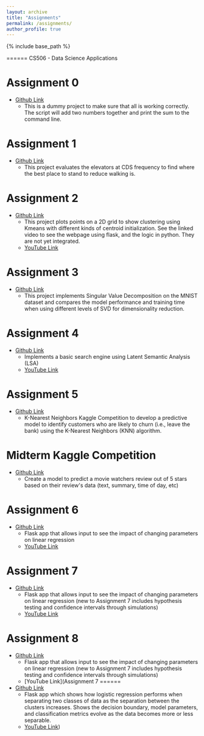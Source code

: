 ```yaml
---
layout: archive
title: "Assignments"
permalink: /assignments/
author_profile: true
---
```


{% include base_path %}


======
CS506 - Data Science Applications


Assignment 0 
======
* [Github Link](https://github.com/timoMcC/mccorryt-assignment-0)
  * This is a dummy project to make sure that all is working correctly. The script will add two numbers together and print the sum to the command line. 

Assignment 1 
======
* [Github Link](https://github.com/timoMcC/mccorryt-assignment-1)
  * This project evaluates the elevators at CDS frequency to find where the best place to stand to reduce walking is.
  
Assignment 2 
======
* [Github Link](https://github.com/timoMcC/mccorryt-assignment-2)
  * This project plots points on a 2D grid to show clustering using Kmeans with different kinds of centroid initialization. See the linked video to see the webpage using flask, and the logic in python. They are not yet integrated.
  * [YouTube Link](https://youtu.be/6P4r189EY_A)

Assignment 3
======
* [Github Link](https://github.com/timoMcC/mccorryt-assignment-3)
  * This project implements Singular Value Decomposition on the MNIST dataset and compares the model performance and training time when using different levels of SVD for dimensionality reduction. 

Assignment 4
======
* [Github Link](https://github.com/timoMcC/mccorryt-assignment-4)
  * Implements a basic search engine using Latent Semantic Analysis (LSA)
  * [YouTube Link](https://www.youtube.com/watch?v=NLNf3GjSR1o)

Assignment 5
======
* [Github Link](https://github.com/timoMcC/mccorryt-assignment-5)
  * K-Nearest Neighbors Kaggle Competition to develop a predictive model to identify customers who are likely to churn (i.e., leave the bank) using the K-Nearest Neighbors (KNN) algorithm.

Midterm Kaggle Competition 
======
* [Github Link](https://github.com/timoMcC/mccorryt-assignment-midterm)
  * Create a model to predict a movie watchers review out of 5 stars based on their review's data (text, summary, time of day, etc)

Assignment 6
======
* [Github Link](https://github.com/timoMcC/mccorryt-assignment-6)
  * Flask app that allows input to see the impact of changing parameters on linear regression
  * [YouTube Link](https://youtu.be/8rxL6fcWbLw)

Assignment 7
======
* [Github Link](https://github.com/timoMcC/mccorryt-assignment-7)
  * Flask app that allows input to see the impact of changing parameters on linear regression (new to Assignment 7 includes hypothesis testing and confidence intervals through simulations)
  * [YouTube Link](https://youtu.be/-ehhj9Ls1v4)

Assignment 8
======
* [Github Link](https://github.com/timoMcC/mccorryt-assignment-8)
  * Flask app that allows input to see the impact of changing parameters on linear regression (new to Assignment 7 includes hypothesis testing and confidence intervals through simulations)
  * [YouTube Link](Assignment 7
======
* [Github Link](https://github.com/timoMcC/mccorryt-assignment-7)
  * Flask app which shows how logistic regression performs when separating two classes of data as the separation between the clusters increases. Shows the decision boundary, model parameters, and classification metrics evolve as the data becomes more or less separable.
  * [YouTube Link](https://youtu.be/-ehhj9Ls1v4))
